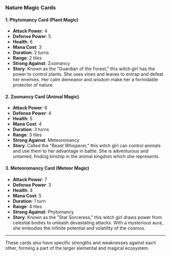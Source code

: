 ### Nature Magic Cards

#### 1. Phytomancy Card (Plant Magic)

- **Attack Power**: 4
- **Defense Power**: 5
- **Health**: 6
- **Mana Cost**: 3
- **Duration**: 2 turns
- **Range**: 2 tiles
- **Strong Against**: Zoomancy
- **Story**: Known as the "Guardian of the Forest," this witch girl has the power to control plants. She uses vines and leaves to entrap and defeat her enemies. Her calm demeanor and wisdom make her a formidable protector of nature.

#### 2. Zoomancy Card (Animal Magic)

- **Attack Power**: 6
- **Defense Power**: 4
- **Health**: 5
- **Mana Cost**: 4
- **Duration**: 3 turns
- **Range**: 3 tiles
- **Strong Against**: Meteoromancy
- **Story**: Called the "Beast Whisperer," this witch girl can control animals and use them to her advantage in battle. She is adventurous and untamed, finding kinship in the animal kingdom which she represents.

#### 3. Meteoromancy Card (Meteor Magic)

- **Attack Power**: 7
- **Defense Power**: 3
- **Health**: 4
- **Mana Cost**: 5
- **Duration**: 1 turn
- **Range**: 4 tiles
- **Strong Against**: Phytomancy
- **Story**: Known as the "Star Sorceress," this witch girl draws power from celestial bodies to unleash devastating attacks. With a mysterious aura, she embodies the infinite potential and volatility of the cosmos.

---

These cards also have specific strengths and weaknesses against each other, forming a part of the larger elemental and magical ecosystem.